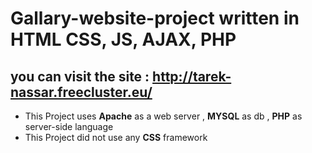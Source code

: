 # Gallary-website-project written in **HTML  CSS, JS, AJAX, PHP**
## you can visit the site : http://tarek-nassar.freecluster.eu/
 - This Project uses **Apache** as a web server , **MYSQL** as db , **PHP** as server-side language
 - This Project did not use any **CSS** framework
